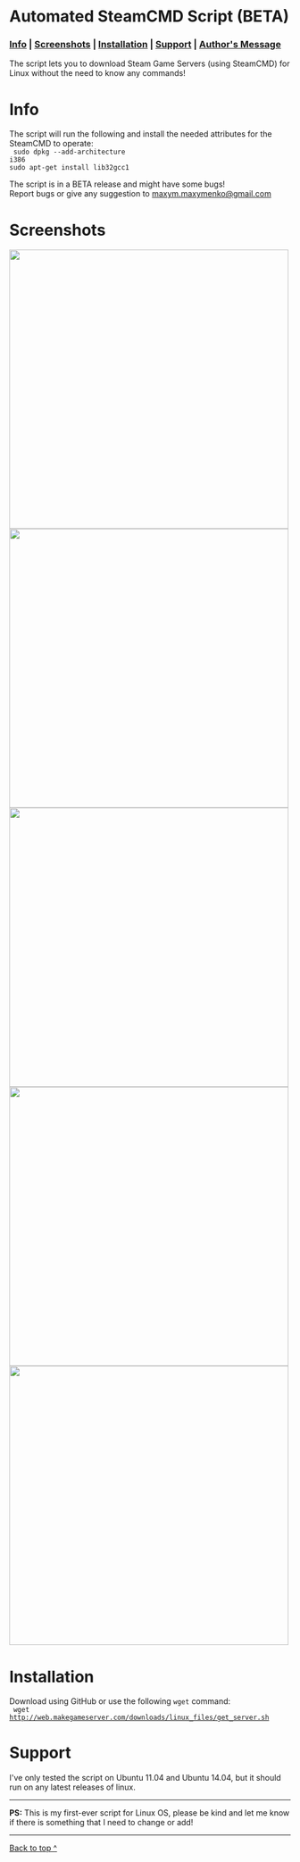 Automated SteamCMD Script (BETA)<a name="top"></a>
=========================

<h3><a href="#Info">Info</a> | <a href="#Screenshots">Screenshots</a> | <a href="#Installation">Installation</a> | <a href="#Support">Support</a> | <a href="#ps">Author's Message</a></h3>

The script lets you to download Steam Game Servers (using SteamCMD) for Linux without the need to know any commands!<br>

<a name="Info"></a>
Info
=========================
The script will run the following and install the needed attributes for the SteamCMD to operate:<br>
<code> sudo dpkg --add-architecture i386 </code> <br>
<code>sudo apt-get install lib32gcc1 </code><br>

The script is in a BETA release and might have some bugs!<br>
Report bugs or give any suggestion to maxym.maxymenko@gmail.com

<a name="Screenshots"></a>
Screenshots
=========================
<img src="http://img.f-i-h.info/automated-steamcmd-script/1.png" width="500px" height="auto" >
<img src="http://img.f-i-h.info/automated-steamcmd-script/2.png" width="500px" height="auto" >
<img src="http://img.f-i-h.info/automated-steamcmd-script/3.png" width="500px" height="auto" >
<img src="http://img.f-i-h.info/automated-steamcmd-script/4.png" width="500px" height="auto" >
<img src="http://img.f-i-h.info/automated-steamcmd-script/5.png" width="500px" height="auto" >

<a name="Installation"></a>
Installation
=========================
Download using GitHub or use the following <code>wget</code> command:<br>
<code> wget http://web.makegameserver.com/downloads/linux_files/get_server.sh </code>

<a name="Support"></a>
Support
=========================
I've only tested the script on Ubuntu 11.04 and Ubuntu 14.04, but it should run on any latest releases of linux.

-------------------------------------------------------------------------------------------------------------------------
<a name="ps"></a>
<b>PS:</b> This is my first-ever script for Linux OS, please be kind and let me know if there is something that I need to change or add!

-------------------------------------------------------------------------------------------------------------------------

<a href="#top">Back to top ^</a>
